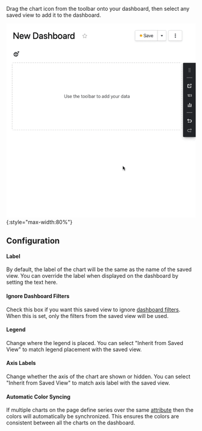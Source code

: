 Drag the chart icon from the toolbar onto your dashboard, then select any saved
view to add it to the dashboard.

![Adding saved view to dashboard](imgs/add-saved-view.gif){:style="max-width:80%"}

## Configuration

#### Label

By default, the label of the chart will be the same as the name of the saved view.
You can override the label when displayed on the dashboard by setting the text here.

#### Ignore Dashboard Filters

Check this box if you want this saved view to ignore
[dashboard filters](Filters.md). When this is set, only the filters from the
saved view will be used.

#### Legend

Change where the legend is placed. You can select "Inherit from Saved View" to match
legend placement with the saved view.

#### Axis Labels

Change whether the axis of the chart are shown or hidden. You can select
"Inherit from Saved View" to match axis label with the saved view.

#### Automatic Color Syncing

If multiple charts on the page define series over the same
[attribute](../data-modeling/Data-Models-Overview.md#the-components-of-a-data-model)
then the colors will automatically be synchronized. This ensures the colors are
consistent between all the charts on the dashboard.
